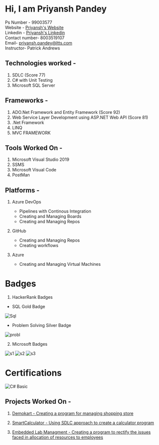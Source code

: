 # Hi, I am Priyansh Pandey
Ps Number - 99003577  
Website - [Priyansh's Website](http://priyanshpandey.com)  
Linkedin - [Priyansh's Linkedin](https://in.linkedin.com/in/priyanshpandey3)  
Contact number- 8003519107  
Email- priyansh.pandey@ltts.com  
Instructor- Patrick Andrews

## Technologies worked - 

1. SDLC (Score 77)
2. C# with Unit Testing
3. Microsoft SQL Server 

## Frameworks -
1. ADO.Net Framework and Entity Framework (Score 92)
2. Web Service Layer Development using ASP.NET Web API (Score 81)
3. .Net Framework
4. LINQ
5. MVC FRAMEWORK

## Tools Worked On -
1. Microsoft Visual Studio 2019
2. SSMS
3. Microsoft Visual Code 
4. PostMan

## Platforms -
1. Azure DevOps

   * Pipelines with Continous Integration
   * Creating and Managing Boards 
   * Creating and Managing Repos
 
2. GitHub

   * Creating and Managing Repos
   * Creating workflows

3. Azure

   * Creating and Managing Virtual Machines
 
 
# Badges 

1. HackerRank Badges

 + SQL Gold Badge
 
![Sql](https://user-images.githubusercontent.com/78849681/112249286-7c59e980-8c7d-11eb-8d9b-291219ce6b9a.JPG)
  
  
 + Problem Solving Silver Badge

![probl](https://user-images.githubusercontent.com/78849681/112249281-78c66280-8c7d-11eb-875a-a0afd1f8f299.JPG)


2. Microsoft Badges 

![s1](https://user-images.githubusercontent.com/78849681/112252175-9813be80-8c82-11eb-9095-836e6189f5a9.PNG)
![s2](https://user-images.githubusercontent.com/78849681/112252186-9d710900-8c82-11eb-9b4d-c063b1747919.PNG)
![s3](https://user-images.githubusercontent.com/78849681/112252193-a1049000-8c82-11eb-858d-bc9352c65bf3.PNG)




# Certifications
![C# Basic](https://user-images.githubusercontent.com/78849681/112249674-30f40b00-8c7e-11eb-8117-beda34acc7e7.png)


## Projects Worked On -
1. [Demokart - Creating a program for managing shopping store](https://github.com/99003577/DemoKart.git)


2. [SmartCalculator - Using SDLC approach to create a calculator program](https://github.com/99003577/SmartCalculator.git)

3. [Embedded Lab Managment - Creating a program to rectify the issues faced in allocation of resources to employees](https://priyanshpandey@dev.azure.com/priyanshpandey/99003577_Emb_Lab_Managment/_git/99003577_Emb_Lab_Managment)










